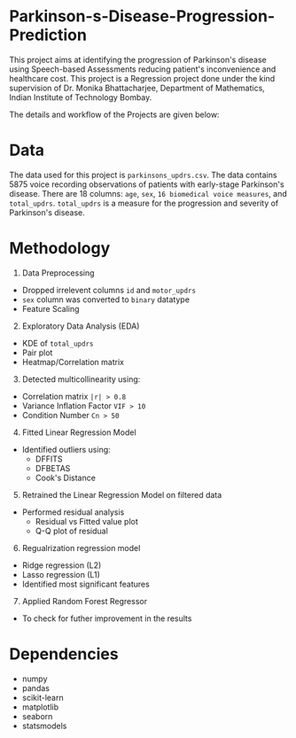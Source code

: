 # Parkinson-s-Disease-Progression-Prediction
This project aims at identifying the progression of Parkinson's disease using Speech-based Assessments reducing patient's inconvenience and healthcare cost.
This project is a Regression project done under the kind supervision of Dr. Monika Bhattacharjee, Department of Mathematics, Indian Institute of Technology Bombay. 

The details and workflow of the Projects are given below:

# Data
The data used for this project is `parkinsons_updrs.csv`. The data contains 5875 voice recording observations of patients with early-stage Parkinson's disease. There are 18 columns: `age`, `sex`, `16 biomedical voice measures`, and `total_updrs`. `total_updrs` is a measure for the progression and severity of Parkinson's disease.

# Methodology
1. Data Preprocessing
  * Dropped irrelevent columns `id` and `motor_updrs`
  * `sex` column was converted to `binary` datatype
  * Feature Scaling
2. Exploratory Data Analysis (EDA)
  * KDE of `total_updrs`
  * Pair plot
  * Heatmap/Correlation matrix
3. Detected multicollinearity using:
  * Correlation matrix `|r| > 0.8`
  * Variance Inflation Factor `VIF > 10`
  * Condition Number `Cn > 50`
4. Fitted Linear Regression Model
  * Identified outliers using:
    * DFFITS
    * DFBETAS
    * Cook's Distance
5. Retrained the Linear Regression Model on filtered data
  * Performed residual analysis
    * Residual vs Fitted value plot
    * Q-Q plot of residual
6. Regualrization regression model
  * Ridge regression (L2)
  * Lasso regression (L1)
  * Identified most significant features
7. Applied Random Forest Regressor
  * To check for futher improvement in the results

# Dependencies
* numpy
* pandas
* scikit-learn
* matplotlib
* seaborn
* statsmodels 
